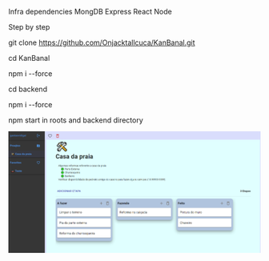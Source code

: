 

Infra dependencies
MongDB 
Express
React
Node

Step by step

git clone https://github.com/Onjacktallcuca/KanBanal.git

cd KanBanal

npm i --force

cd backend

npm i --force

npm start in roots and backend directory

![alt text](https://github.com/Onjacktallcuca/KanBanal/blob/main/public/screencshot1.png)


